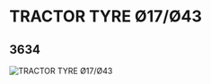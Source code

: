 # TRACTOR TYRE Ø17/Ø43
## 3634
![TRACTOR TYRE Ø17/Ø43](https://lc-www-live-s.legocdn.com/media/bricks/5/2/363426.jpg)